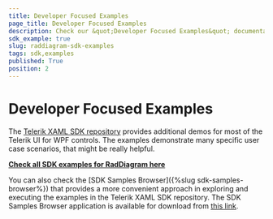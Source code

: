 ```yaml
---
title: Developer Focused Examples
page_title: Developer Focused Examples
description: Check our &quot;Developer Focused Examples&quot; documentation article for the RadDiagram {{ site.framework_name }} control.
sdk_example: true
slug: raddiagram-sdk-examples
tags: sdk,examples
published: True
position: 2
---
```


# Developer Focused Examples

The [Telerik XAML SDK repository](https://github.com/telerik/xaml-sdk/tree/master/) provides additional demos for most of the Telerik UI for WPF controls. The examples demonstrate many specific user case scenarios, that might be really helpful. 

__[Check all SDK examples for RadDiagram here](https://github.com/telerik/xaml-sdk/tree/master/Diagram)__

You can also check the [SDK Samples Browser]({%slug sdk-samples-browser%}) that provides a more convenient approach in exploring and executing the examples in the Telerik XAML SDK repository. The SDK Samples Browser application is available for download from [this link](https://demos.telerik.com/xaml-sdkbrowser/).
